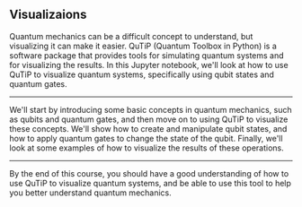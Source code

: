 ## Visualizaions


Quantum mechanics can be a difficult concept to understand, but visualizing it can make it easier. QuTiP (Quantum Toolbox in Python) is a software package that provides tools for simulating quantum systems and for visualizing the results. In this Jupyter notebook, we'll look at how to use QuTiP to visualize quantum systems, specifically using qubit states and quantum gates.


------


We'll start by introducing some basic concepts in quantum mechanics, such as qubits and quantum gates, and then move on to using QuTiP to visualize these concepts. We'll show how to create and manipulate qubit states, and how to apply quantum gates to change the state of the qubit. Finally, we'll look at some examples of how to visualize the results of these operations.

----

By the end of this course, you should have a good understanding of how to use QuTiP to visualize quantum systems, and be able to use this tool to help you better understand quantum mechanics.
